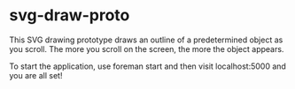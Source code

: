 # svg-draw-proto

This SVG drawing prototype draws an outline of a predetermined object as you scroll.  The more you scroll on the screen, the more the object appears.

To start the application, use foreman start and then visit localhost:5000 and you are all set!  
